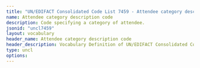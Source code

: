 ```yaml
---
title: "UN/EDIFACT Consolidated Code List 7459 - Attendee category description code (20B) JSON-LD Vocabulary"
name: Attendee category description code
description: Code specifying a category of attendee.
jsonid: "uncl7459"
layout: vocabulary
header_name: Attendee category description code
header_description: Vocabulary Definition of UN/EDIFACT Consolidated Code List 7459 - Attendee category description code (20B) semantics in HTML format. JSON-LD format is available at [uncl7459.jsonld](/vocabulary/uncl7459.jsonld)
type: uncl
options:
---
```

